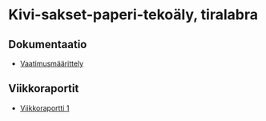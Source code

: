 # Kivi-sakset-paperi-tekoäly, tiralabra

## Dokumentaatio

- [Vaatimusmäärittely](dokumentaatio/vaatimusmaarittely.md)

## Viikkoraportit

- [Viikkoraportti 1](dokumentaatio/viikkoraportit/viikkoraportti1.md)
